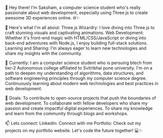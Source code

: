 👋 Hey there! I'm Saksham, a computer science student who's really passionate about web development, especially using Three.js to create awesome 3D experiences online. 🌐✨

🎨 Here's what I'm all about:
Three.js Wizardry: I love diving into Three.js to craft stunning visuals and captivating animations.
Web Development: Whether it's front-end magic with HTML/CSS/JavaScript or diving into back-end adventures with Node.js, I enjoy building full-stack solutions.
Learning and Sharing: I'm always eager to learn new technologies and share my insights with the community.

💼 Currently:
I am a computer science student who is persuing btech from tier-2 Autonomous college affiliated to Svitribhai pune university. 
I'm on a path to deepen my understanding of algorithms, data structures, and software engineering principles through my computer science degree.
Continuously learning about modern web technologies and best practices in web development.

🚀 Goals:
To contribute to open-source projects that push the boundaries of web development.
To collaborate with fellow developers who share my passion and create impactful digital experiences.
To share my knowledge and learn from the community through blogs and workshops.

📫 Lets connect:
LinkedIn: Connect with me
Portfolio: Check out my projects on my portfolio website.
Let's code the future together! 💻✨
